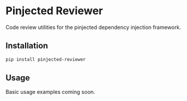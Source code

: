# Pinjected Reviewer

Code review utilities for the pinjected dependency injection framework.

## Installation

```bash
pip install pinjected-reviewer
```

## Usage

Basic usage examples coming soon.
